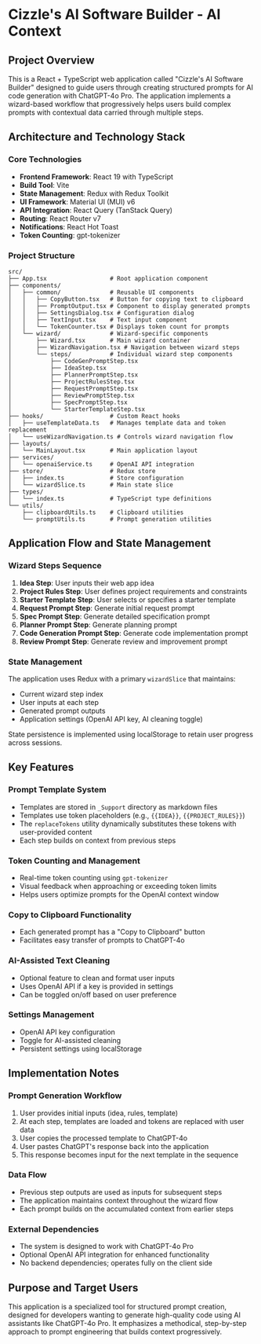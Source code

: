 # Cizzle's AI Software Builder - AI Context

## Project Overview

This is a React + TypeScript web application called "Cizzle's AI Software Builder" designed to guide users through creating structured prompts for AI code generation with ChatGPT-4o Pro. The application implements a wizard-based workflow that progressively helps users build complex prompts with contextual data carried through multiple steps.

## Architecture and Technology Stack

### Core Technologies

- **Frontend Framework**: React 19 with TypeScript
- **Build Tool**: Vite
- **State Management**: Redux with Redux Toolkit
- **UI Framework**: Material UI (MUI) v6
- **API Integration**: React Query (TanStack Query)
- **Routing**: React Router v7
- **Notifications**: React Hot Toast
- **Token Counting**: gpt-tokenizer

### Project Structure

```
src/
├── App.tsx                  # Root application component
├── components/
│   ├── common/              # Reusable UI components
│   │   ├── CopyButton.tsx   # Button for copying text to clipboard
│   │   ├── PromptOutput.tsx # Component to display generated prompts
│   │   ├── SettingsDialog.tsx # Configuration dialog
│   │   ├── TextInput.tsx    # Text input component
│   │   └── TokenCounter.tsx # Displays token count for prompts
│   └── wizard/              # Wizard-specific components
│       ├── Wizard.tsx       # Main wizard container
│       ├── WizardNavigation.tsx # Navigation between wizard steps
│       └── steps/           # Individual wizard step components
│           ├── CodeGenPromptStep.tsx
│           ├── IdeaStep.tsx
│           ├── PlannerPromptStep.tsx
│           ├── ProjectRulesStep.tsx
│           ├── RequestPromptStep.tsx
│           ├── ReviewPromptStep.tsx
│           ├── SpecPromptStep.tsx
│           └── StarterTemplateStep.tsx
├── hooks/                   # Custom React hooks
│   ├── useTemplateData.ts   # Manages template data and token replacement
│   └── useWizardNavigation.ts # Controls wizard navigation flow
├── layouts/
│   └── MainLayout.tsx       # Main application layout
├── services/
│   └── openaiService.ts     # OpenAI API integration
├── store/                   # Redux store
│   ├── index.ts             # Store configuration
│   └── wizardSlice.ts       # Main state slice
├── types/
│   └── index.ts             # TypeScript type definitions
└── utils/
    ├── clipboardUtils.ts    # Clipboard utilities
    └── promptUtils.ts       # Prompt generation utilities
```

## Application Flow and State Management

### Wizard Steps Sequence

1. **Idea Step**: User inputs their web app idea
2. **Project Rules Step**: User defines project requirements and constraints
3. **Starter Template Step**: User selects or specifies a starter template
4. **Request Prompt Step**: Generate initial request prompt
5. **Spec Prompt Step**: Generate detailed specification prompt
6. **Planner Prompt Step**: Generate planning prompt
7. **Code Generation Prompt Step**: Generate code implementation prompt
8. **Review Prompt Step**: Generate review and improvement prompt

### State Management

The application uses Redux with a primary `wizardSlice` that maintains:

- Current wizard step index
- User inputs at each step
- Generated prompt outputs
- Application settings (OpenAI API key, AI cleaning toggle)

State persistence is implemented using localStorage to retain user progress across sessions.

## Key Features

### Prompt Template System

- Templates are stored in `_Support` directory as markdown files
- Templates use token placeholders (e.g., `{{IDEA}}`, `{{PROJECT_RULES}}`)
- The `replaceTokens` utility dynamically substitutes these tokens with user-provided content
- Each step builds on context from previous steps

### Token Counting and Management

- Real-time token counting using `gpt-tokenizer`
- Visual feedback when approaching or exceeding token limits
- Helps users optimize prompts for the OpenAI context window

### Copy to Clipboard Functionality

- Each generated prompt has a "Copy to Clipboard" button
- Facilitates easy transfer of prompts to ChatGPT-4o

### AI-Assisted Text Cleaning

- Optional feature to clean and format user inputs
- Uses OpenAI API if a key is provided in settings
- Can be toggled on/off based on user preference

### Settings Management

- OpenAI API key configuration
- Toggle for AI-assisted cleaning
- Persistent settings using localStorage

## Implementation Notes

### Prompt Generation Workflow

1. User provides initial inputs (idea, rules, template)
2. At each step, templates are loaded and tokens are replaced with user data
3. User copies the processed template to ChatGPT-4o
4. User pastes ChatGPT's response back into the application
5. This response becomes input for the next template in the sequence

### Data Flow

- Previous step outputs are used as inputs for subsequent steps
- The application maintains context throughout the wizard flow
- Each prompt builds on the accumulated context from earlier steps

### External Dependencies

- The system is designed to work with ChatGPT-4o Pro
- Optional OpenAI API integration for enhanced functionality
- No backend dependencies; operates fully on the client side

## Purpose and Target Users

This application is a specialized tool for structured prompt creation, designed for developers wanting to generate high-quality code using AI assistants like ChatGPT-4o Pro. It emphasizes a methodical, step-by-step approach to prompt engineering that builds context progressively.
